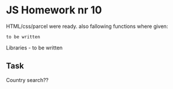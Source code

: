 # JS Homework nr 10

HTML/css/parcel were ready. also fallowing functions where given:

`to be written`

Libraries - to be written

## Task

Country search??
